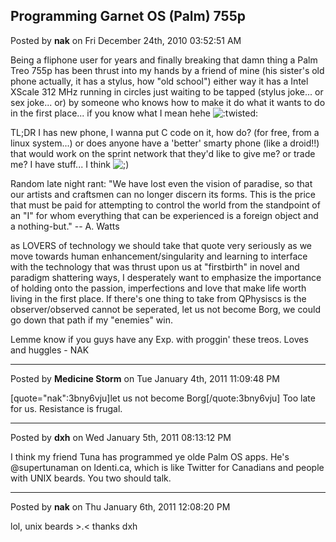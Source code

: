 ## Programming Garnet OS (Palm) 755p
Posted by **nak** on Fri December 24th, 2010 03:52:51 AM

Being a fliphone user for years and finally breaking that damn thing a Palm Treo 755p has been thrust into my hands by a friend of mine (his sister's old phone actually, it has a stylus, how &quot;old school&quot;)  either way it has a Intel XScale 312 MHz running in circles just waiting to be tapped (stylus joke... or sex joke... or) by someone who knows how to make it do what it wants to do in the first place... if you know what I mean hehe  <!-- s:twisted: --><img src="{SMILIES_PATH}/icon_twisted.gif" alt=":twisted:" title="Twisted Evil" /><!-- s:twisted: --> 

TL;DR
I has new phone, I wanna put C code on it, how do? (for free, from a linux system...)
or does anyone have a 'better' smarty phone (like a droid!!) that would work on the sprint network that they'd like to give me? or trade me? I have stuff... I think <!-- s;) --><img src="{SMILIES_PATH}/icon_e_wink.gif" alt=";)" title="Wink" /><!-- s;) -->

Random late night rant:
&quot;We have lost even the vision of paradise, so that our artists and craftsmen can no longer discern its forms. This is the price that must be paid for attempting to control the world from the standpoint of an &quot;I&quot; for whom everything that can be experienced is a foreign object and a nothing-but.&quot; -- A. Watts

as LOVERS of technology we should take that quote very seriously as we move towards human enhancement/singularity and learning to interface with the technology that was thrust upon us at &quot;firstbirth&quot; in novel and paradigm shattering ways, I desperately want to emphasize the importance of holding onto the passion, imperfections and love that make life worth living in the first place.  If there's one thing to take from QPhysiscs is the observer/observed cannot be seperated, let us not become Borg, we could go down that path if my &quot;enemies&quot; win.

Lemme know if you guys have any Exp. with proggin' these treos.  Loves and huggles - NAK

--------------------------------------------------------------------------------

Posted by **Medicine Storm** on Tue January 4th, 2011 11:09:48 PM

[quote=&quot;nak&quot;:3bny6vju]let us not become Borg[/quote:3bny6vju]
Too late for us. Resistance is frugal.

--------------------------------------------------------------------------------

Posted by **dxh** on Wed January 5th, 2011 08:13:12 PM

I think my friend Tuna has programmed ye olde Palm OS apps.  He's @supertunaman on Identi.ca, which is like Twitter for Canadians and people with UNIX beards.  You two should talk.

--------------------------------------------------------------------------------

Posted by **nak** on Thu January 6th, 2011 12:08:20 PM

lol, unix beards &gt;.&lt; thanks dxh
